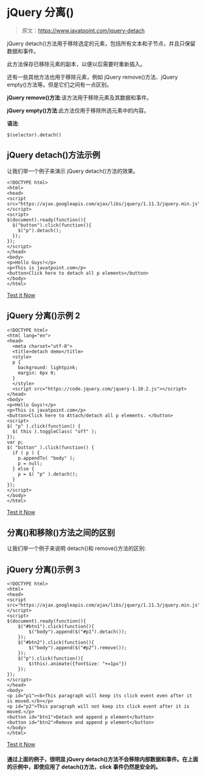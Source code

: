 # jQuery 分离()

> 原文：<https://www.javatpoint.com/jquery-detach>

jQuery detach()方法用于移除选定的元素，包括所有文本和子节点，并且只保留数据和事件。

此方法保存已移除元素的副本，以便以后需要时重新插入。

还有一些其他方法也用于移除元素，例如 jQuery remove()方法、jQuery empty()方法等。但是它们之间有一点区别。

**jQuery remove()方法**:该方法用于移除元素及其数据和事件。

**jQuery empty()方法**:此方法仅用于移除所选元素中的内容。

**语法**:

```
$(selector).detach()

```

## jQuery detach()方法示例

让我们举一个例子来演示 jQuery detach()方法的效果。

```
<!DOCTYPE html>
<html>
<head>
<script src="https://ajax.googleapis.com/ajax/libs/jquery/1.11.3/jquery.min.js"></script>
<script>
$(document).ready(function(){
  $("button").click(function(){
    $("p").detach();
  });
});
</script>
</head>
<body>
<p>Hello Guys!</p>
<p>This is javatpoint.com</p>
<button>Click here to detach all p elements</button>
</body>
</html> 

```

[Test it Now](https://www.javatpoint.com/oprweb/test.jsp?filename=jquerydetach1)

## jQuery 分离()示例 2

```
<!DOCTYPE html>
<html lang="en">
<head>
  <meta charset="utf-8">
  <title>detach demo</title>
  <style>
  p {
    background: lightpink;
    margin: 6px 0;
  }
  </style>
  <script src="https://code.jquery.com/jquery-1.10.2.js"></script>
</head>
<body>
<p>Hello Guys!</p>
<p>This is javatpoint.com</p>
<button>Click here to Attach/detach all p elements. </button>
<script>
$( "p" ).click(function() {
  $( this ).toggleClass( "off" );
});
var p;
$( "button" ).click(function() {
  if ( p ) {
    p.appendTo( "body" );
    p = null;
  } else {
    p = $( "p" ).detach();
  }
});
</script>
</body>
</html>

```

[Test it Now](https://www.javatpoint.com/oprweb/test.jsp?filename=jquerydetach2)

## 分离()和移除()方法之间的区别

让我们举一个例子来说明 detach()和 remove()方法的区别:

## jQuery 分离()示例 3

```
<!DOCTYPE html>
<html>
<head>
<script src="https://ajax.googleapis.com/ajax/libs/jquery/1.11.3/jquery.min.js"></script>
<script>
$(document).ready(function(){
    $("#btn1").click(function(){
        $("body").append($("#p1").detach());
    });
    $("#btn2").click(function(){
        $("body").append($("#p2").remove());
    });
    $("p").click(function(){
        $(this).animate({fontSize: "+=1px"})
    });
});
</script>
</head>
<body>
<p id="p1"><b>This paragraph will keep its click event even after it is moved.</b></p>
<p id="p2">This paragraph will not keep its click event after it is moved.</p>
<button id="btn1">Detach and append p element</button>
<button id="btn2">Remove and append p element</button>
</body>
</html>

```

[Test it Now](https://www.javatpoint.com/oprweb/test.jsp?filename=jquerydetach3)

#### 通过上面的例子，很明显 jQuery detach()方法不会移除内部数据和事件。在上面的示例中，即使应用了 detach()方法，click 事件仍然是安全的。